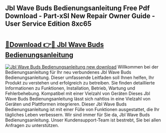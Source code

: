 ## Jbl Wave Buds Bedienungsanleitung Free Pdf Download - Part-xSl New Repair Owner Guide - User Service Edition 8xc65

# <h2><a href="http://df4158.blite.top/?on=Jbl+Wave+Buds+Bedienungsanleitung">🔗Download 👉🔴 Jbl Wave Buds Bedienungsanleitung</a></h2>

[![Jbl Wave Buds Bedienungsanleitung new download](https://i.imgur.com/lujVjoI.png)](http://df4158.blite.top/?on=Jbl+Wave+Buds+Bedienungsanleitung)
Willkommen bei der Bedienungsanleitung für Ihr neu verbundenes Jbl Wave Buds Bedienungsanleitung. Dieser umfassende Leitfaden soll Ihnen helfen, Ihr Produkt zu verstehen und erfolgreich zu betreiben. Sie finden detaillierte Informationen zu Funktionen, Installation, Betrieb, Wartung und Fehlerbehebung. Kompatibel mit einer Vielzahl von Geräten Dieses Jbl Wave Buds Bedienungsanleitung lässt sich nahtlos in eine Vielzahl von Geräten und Plattformen integrieren. Dieser Jbl Wave Buds Bedienungsanleitung ist mit einer Fülle von Funktionen ausgestattet, die Ihr tägliches Leben verbessern. Wir sind immer für Sie da, Jbl Wave Buds Bedienungsanleitung. Unser Kundensupport-Team ist bestrebt, Sie bei allen Anfragen zu unterstützen.
